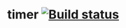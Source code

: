 # timer [![Build status](https://github.com/matthewlucock/timer/workflows/Build/badge.svg)](https://github.com/matthewlucock/timer/actions?query=workflow%3ABuild)

